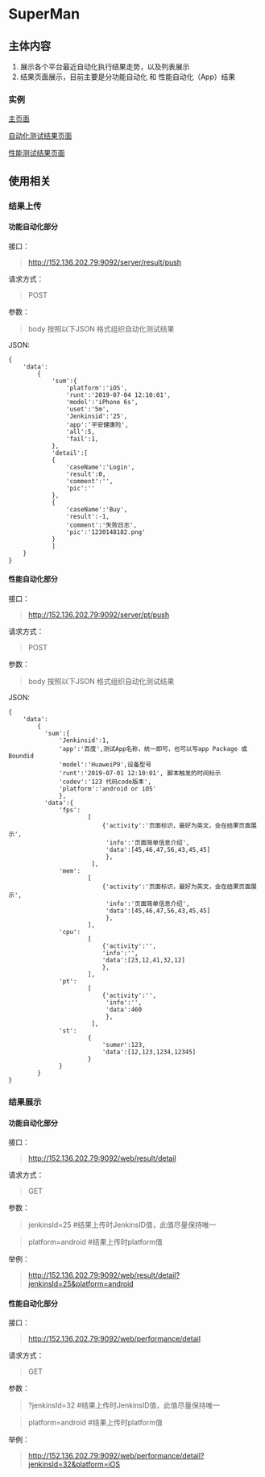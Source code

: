 # SuperMan

## 主体内容

1. 展示各个平台最近自动化执行结果走势，以及列表展示
2. 结果页面展示，目前主要是分功能自动化 和 性能自动化（App）结果

### 实例

[主页面](http://152.136.202.79:9092/web/index)

[自动化测试结果页面](http://152.136.202.79:9092/web/result/detail?jenkinsId=25&platform=android&test)

[性能测试结果页面](http://152.136.202.79:9092/web/performance/detail?jenkinsId=32&platform=iOS)

## 使用相关

### 结果上传

#### 功能自动化部分

接口：
>http://152.136.202.79:9092/server/result/push

请求方式：
> POST

参数：
>body 按照以下JSON 格式组织自动化测试结果

JSON:

    {
        'data':
            {
                'sum':{
                    'platform':'iOS',
                    'runt':'2019-07-04 12:10:01',
                    'model':'iPhone 6s',
                    'uset':'5m',
                    'Jenkinsid':'25',
                    'app':'平安健康险',
                    'all':5,
                    'fail':1,
                },
                'detail':[
                {
                    'caseName':'Login',
                    'result':0,
                    'comment':'',
                    'pic':''
                },
                {
                    'caseName':'Buy',
                    'result':-1,
                    'comment':'失败日志',
                    'pic':'1230148182.png'	
                }
                ]
        }
    }


#### 性能自动化部分

接口：
>http://152.136.202.79:9092/server/pt/push

请求方式：
> POST

参数：
>body 按照以下JSON 格式组织自动化测试结果

JSON:
    
    
    { 
        'data':
            {
              'sum':{
                  'Jenkinsid':1,
                  'app':'百度',测试App名称，统一即可，也可以写app Package 或 Boundid
                  'model':'HuaweiP9',设备型号
                  'runt':'2019-07-01 12:10:01', 脚本触发的时间标示
                  'codev':'123 代码code版本',
                  'platform':'android or iOS'
                  },
              'data':{
                  'fps':
                          [
                              {'activity':'页面标识，最好为英文，会在结果页面展示',
                               'info':'页面简单信息介绍',
                               'data':[45,46,47,56,43,45,45]
                               },
                           ],
                  'mem':
                          [
                              {'activity':'页面标识，最好为英文，会在结果页面展示',
                               'info':'页面简单信息介绍',
                               'data':[45,46,47,56,43,45,45]
                               },
                          ],
                  'cpu':
                          [
                              {'activity':'',
                              'info':'',
                              'data':[23,12,41,32,12]
                              },
                          ],
                  'pt':
                          [
                              {'activity':'',
                               'info':'',
                               'data':460
                               },
                           ],
                  'st':
                          {
                              'sumer':123,
                              'data':[12,123,1234,12345]
                          }
                  }
            }
    }
    
### 结果展示

#### 功能自动化部分
接口：
>http://152.136.202.79:9092/web/result/detail

请求方式：
>GET

参数：
>jenkinsId=25 #结果上传时JenkinsID值，此值尽量保持唯一

>platform=android #结果上传时platform值

举例：
>http://152.136.202.79:9092/web/result/detail?jenkinsId=25&platform=android

#### 性能自动化部分
接口：
>http://152.136.202.79:9092/web/performance/detail

请求方式：
>GET

参数：
>?jenkinsId=32 #结果上传时JenkinsID值，此值尽量保持唯一

>platform=android #结果上传时platform值

举例：
>http://152.136.202.79:9092/web/performance/detail?jenkinsId=32&platform=iOS